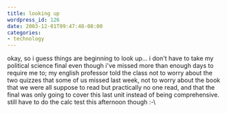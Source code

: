 ```yaml
---
title: looking up
wordpress_id: 126
date: 2003-12-01T09:47:48-08:00
categories:
- technology
---
```

okay, so i guess things are beginning to look up... i don't have to take my political science final even though i've
missed more than enough days to require me to; my english professor told the class not to worry about the two quizzes
that some of us missed last week, not to worry about the book that we were all suppose to read but practically no one
read, and that the final was only going to cover this last unit instead of being comprehensive.  still have to do the
calc test this afternoon though :-\
